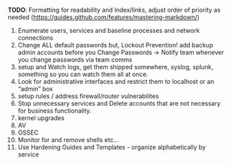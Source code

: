 
**TODO**: Formatting for readability and Index/links, adjust order of priority as needed (https://guides.github.com/features/mastering-markdown/)

1. Enumerate users, services and baseline processes and network connections
2. Change ALL default passwords but, Lockout Prevention! add backup admin accounts before you Change Passwords -> Notify team whenever you change passwords via team comms
3. setup and Watch logs, get them shipped somewhere, syslog, splunk, something so you can watch them all at once.
4. Look for administrative interfaces and restrict them to localhost or an “admin” box
5. setup rules / address firewall/router vulnerabilites
6. Stop unnecessary services and Delete accounts that are not necessary for business functionality.
7. kernel upgrades
8. AV
9. OSSEC
10. Monitor for and remove shells etc...
11. Use Hardening Guides and Templates - organize alphabetically by service




